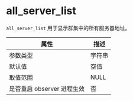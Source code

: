 all_server_list 
====================================

`all_server_list` 用于显示群集中的所有服务器地址。


|      **属性**      | **描述** |
|------------------|--------|
| 参数类型             | 字符串    |
| 默认值              | 空值     |
| 取值范围             | NULL   |
| 是否重启 observer 进程生效 | 否      |


